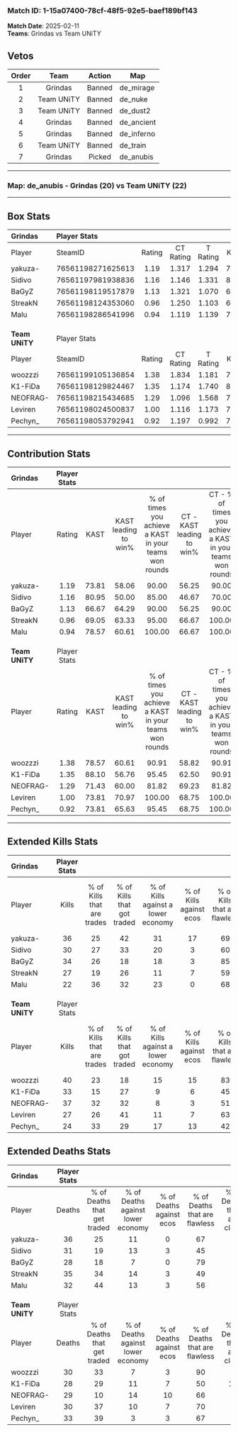 ### Match ID: 1-15a07400-78cf-48f5-92e5-baef189bf143  
**Match Date**: 2025-02-11  
**Teams**: Grindas vs Team UNiTY  

## Vetos  

| Order | Team | Action | Map |
| :---: | :--: | :----: | --- |
| 1 | Grindas | Banned | de_mirage |
| 2 | Team UNiTY | Banned | de_nuke |
| 3 | Team UNiTY | Banned | de_dust2 |
| 4 | Grindas | Banned | de_ancient |
| 5 | Grindas | Banned | de_inferno |
| 6 | Team UNiTY | Banned | de_train |
| 7 | Grindas | Picked | de_anubis |

---  

### **Map**: de_anubis - Grindas (20) vs Team UNiTY (22)  
---  

## Box Stats  

| **Grindas**    | Player Stats      |        |           |          |       |      |       |         |        |      |     |
| :- | :- | :-: | :-: | :-: | :-: | :-: | :-: | :-: | :-: | :-: | :-: |
| Player         | SteamID           | Rating | CT Rating | T Rating | KAST  | ADR  | Kills | Assists | Deaths | K/D  | HS% |
| yakuza-        | 76561198271625613 |  1.19  |   1.317   |  1.294   | 73.81 | 88.0 |  36   |    8    |   36   | 1.00 | 63  |
| Sidivo         | 76561197981938836 |  1.16  |   1.146   |  1.331   | 80.95 | 78.5 |  30   |   12    |   31   | 0.97 | 66  |
| BaGyZ          | 76561198119517879 |  1.13  |   1.321   |  1.070   | 66.67 | 71.8 |  34   |    3    |   28   | 1.21 | 20  |
| StreakN        | 76561198124353060 |  0.96  |   1.250   |  1.103   | 69.05 | 79.9 |  27   |   12    |   35   | 0.77 | 59  |
| Malu           | 76561198286541996 |  0.94  |   1.119   |  1.139   | 78.57 | 72.4 |  22   |   13    |   32   | 0.69 | 54  |
|                |                   |        |           |          |       |      |       |         |        |      |     |
|                |                   |        |           |          |       |      |       |         |        |      |     |
|                |                   |        |           |          |       |      |       |         |        |      |     |
| **Team UNiTY** | Player Stats      |        |           |          |       |      |       |         |        |      |     |
| Player         | SteamID           | Rating | CT Rating | T Rating | KAST  | ADR  | Kills | Assists | Deaths | K/D  | HS% |
| woozzzi        | 76561199105136854 |  1.38  |   1.834   |  1.181   | 78.57 | 90.7 |  40   |    5    |   30   | 1.33 | 17  |
| K1-FiDa        | 76561198129824467 |  1.35  |   1.174   |  1.740   | 88.10 | 90.1 |  33   |   16    |   28   | 1.18 | 69  |
| NEOFRAG-       | 76561198215434685 |  1.29  |   1.096   |  1.568   | 71.43 | 90.3 |  37   |   10    |   29   | 1.28 | 54  |
| Leviren        | 76561198024500837 |  1.00  |   1.116   |  1.173   | 73.81 | 64.0 |  27   |   10    |   30   | 0.90 | 29  |
| Pechyn_        | 76561198053792941 |  0.92  |   1.197   |  0.992   | 73.81 | 68.1 |  24   |   13    |   33   | 0.73 | 50  |
---  

## Contribution Stats  

| **Grindas**    | Player Stats |       |                      |                                                        |                           |                                                             |                          |                                                            |
| :- | :-: | :-: | :-: | :-: | :-: | :-: | :-: | :-: |
| Player         |    Rating    | KAST  | KAST leading to win% | % of times you achieve a KAST in your teams won rounds | CT - KAST leading to win% | CT - % of times you achieve a KAST in your teams won rounds | T - KAST leading to win% | T - % of times you achieve a KAST in your teams won rounds |
| yakuza-        |     1.19     | 73.81 |        58.06         |                         90.00                          |           56.25           |                            90.00                            |          60.00           |                           90.00                            |
| Sidivo         |     1.16     | 80.95 |        50.00         |                         85.00                          |           46.67           |                            70.00                            |          52.63           |                           100.00                           |
| BaGyZ          |     1.13     | 66.67 |        64.29         |                         90.00                          |           56.25           |                            90.00                            |          75.00           |                           90.00                            |
| StreakN        |     0.96     | 69.05 |        63.33         |                         95.00                          |           66.67           |                           100.00                            |          60.00           |                           90.00                            |
| Malu           |     0.94     | 78.57 |        60.61         |                         100.00                         |           66.67           |                           100.00                            |          55.56           |                           100.00                           |
|                |              |       |                      |                                                        |                           |                                                             |                          |                                                            |
|                |              |       |                      |                                                        |                           |                                                             |                          |                                                            |
|                |              |       |                      |                                                        |                           |                                                             |                          |                                                            |
| **Team UNiTY** | Player Stats |       |                      |                                                        |                           |                                                             |                          |                                                            |
| Player         |    Rating    | KAST  | KAST leading to win% | % of times you achieve a KAST in your teams won rounds | CT - KAST leading to win% | CT - % of times you achieve a KAST in your teams won rounds | T - KAST leading to win% | T - % of times you achieve a KAST in your teams won rounds |
| woozzzi        |     1.38     | 78.57 |        60.61         |                         90.91                          |           58.82           |                            90.91                            |          62.50           |                           90.91                            |
| K1-FiDa        |     1.35     | 88.10 |        56.76         |                         95.45                          |           62.50           |                            90.91                            |          52.38           |                           100.00                           |
| NEOFRAG-       |     1.29     | 71.43 |        60.00         |                         81.82                          |           69.23           |                            81.82                            |          52.94           |                           81.82                            |
| Leviren        |     1.00     | 73.81 |        70.97         |                         100.00                         |           68.75           |                           100.00                            |          73.33           |                           100.00                           |
| Pechyn_        |     0.92     | 73.81 |        65.63         |                         95.45                          |           68.75           |                           100.00                            |          62.50           |                           90.91                            |
---  

## Extended Kills Stats  

| **Grindas**    | Player Stats |                            |                            |                                    |                         |                              |                                 |                                       |                    |           |
| :- | :-: | :-: | :-: | :-: | :-: | :-: | :-: | :-: | :-: | :-: |
| Player         |    Kills     | % of Kills that are trades | % of Kills that got traded | % of Kills against a lower economy | % of Kills against ecos | % of Kills that are flawless | % of Kills that are close duels | % of Kills that are assisted by flash | Pistol Round Kills | AWP Kills |
| yakuza-        |      36      |             25             |             42             |                 31                 |           17            |              69              |                8                |                   0                   |         0          |     0     |
| Sidivo         |      30      |             27             |             33             |                 20                 |            3            |              60              |                7                |                   3                   |         0          |     2     |
| BaGyZ          |      34      |             26             |             18             |                 18                 |            3            |              85              |                3                |                   6                   |         27         |     0     |
| StreakN        |      27      |             19             |             26             |                 11                 |            7            |              59              |               15                |                   0                   |         0          |     0     |
| Malu           |      22      |             36             |             32             |                 23                 |            0            |              68              |                5                |                   0                   |         0          |     0     |
|                |              |                            |                            |                                    |                         |                              |                                 |                                       |                    |           |
|                |              |                            |                            |                                    |                         |                              |                                 |                                       |                    |           |
|                |              |                            |                            |                                    |                         |                              |                                 |                                       |                    |           |
| **Team UNiTY** | Player Stats |                            |                            |                                    |                         |                              |                                 |                                       |                    |           |
| Player         |    Kills     | % of Kills that are trades | % of Kills that got traded | % of Kills against a lower economy | % of Kills against ecos | % of Kills that are flawless | % of Kills that are close duels | % of Kills that are assisted by flash | Pistol Round Kills | AWP Kills |
| woozzzi        |      40      |             23             |             18             |                 15                 |           15            |              83              |                5                |                   5                   |         27         |     3     |
| K1-FiDa        |      33      |             15             |             27             |                 9                  |            6            |              45              |                6                |                   3                   |         0          |     2     |
| NEOFRAG-       |      37      |             32             |             32             |                 8                  |            3            |              51              |                8                |                   8                   |         0          |     2     |
| Leviren        |      27      |             26             |             41             |                 11                 |            7            |              63              |                7                |                   0                   |         5          |     2     |
| Pechyn_        |      24      |             33             |             29             |                 17                 |           13            |              42              |                8                |                   0                   |         0          |     1     |
## Extended Deaths Stats  

| **Grindas**    | Player Stats |                             |                                   |                          |                               |                            |                           |               |
| :- | :-: | :-: | :-: | :-: | :-: | :-: | :-: | :-: |
| Player         |    Deaths    | % of Deaths that get traded | % of Deaths against lower economy | % of Deaths against ecos | % of Deaths that are flawless | % of Deaths that are close | % of Deaths while blinded | Deaths to AWP |
| yakuza-        |      36      |             25              |                11                 |            0             |              67               |             6              |             3             |       5       |
| Sidivo         |      31      |             19              |                13                 |            3             |              45               |             3              |             3             |       9       |
| BaGyZ          |      28      |             18              |                 7                 |            0             |              79               |             7              |             7             |       9       |
| StreakN        |      35      |             34              |                14                 |            3             |              49               |             9              |             6             |       7       |
| Malu           |      32      |             44              |                13                 |            3             |              56               |             9              |             0             |       2       |
|                |              |                             |                                   |                          |                               |                            |                           |               |
|                |              |                             |                                   |                          |                               |                            |                           |               |
|                |              |                             |                                   |                          |                               |                            |                           |               |
| **Team UNiTY** | Player Stats |                             |                                   |                          |                               |                            |                           |               |
| Player         |    Deaths    | % of Deaths that get traded | % of Deaths against lower economy | % of Deaths against ecos | % of Deaths that are flawless | % of Deaths that are close | % of Deaths while blinded | Deaths to AWP |
| woozzzi        |      30      |             33              |                 7                 |            3             |              90               |             3              |             0             |       8       |
| K1-FiDa        |      28      |             29              |                11                 |            7             |              50               |             11             |             4             |       3       |
| NEOFRAG-       |      29      |             10              |                14                 |            10            |              66               |             7              |             0             |       5       |
| Leviren        |      30      |             37              |                10                 |            7             |              70               |             7              |             3             |       3       |
| Pechyn_        |      33      |             39              |                 3                 |            3             |              67               |             9              |             3             |       8       |
